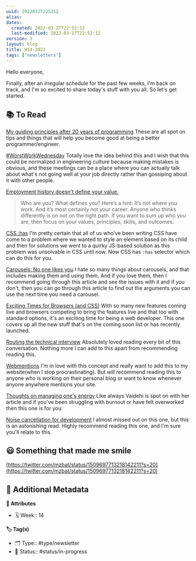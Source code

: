 ```yaml
---
uuid: 20220327225212
alias:
dates:
  created: 2022-03-27T22:52:12
  last-modified: 2022-03-27T22:52:12
version: 3
layout: blog
title: W14-2022
tags: ["newsletters"]
---
```


Hello everyone,

Finally, after an irregular schedule for the past few weeks, I'm back on track, and I'm so excited to share today's stuff with you all. So let's get started.

## 📚 To Read

[My guiding principles after 20 years of programming](https://alexewerlof.medium.com/my-guiding-principles-after-20-years-of-programming-a087dc55596c) These are all spot on tips and things that will help you become good at being a better programmer/engineer.

[#WorstWorkWednesday](https://ericwbailey.design/writing/worstworkwednesday/) Totally love the idea behind this and I wish that this could be normalized in engineering culture because making mistakes is obvious, and these meetings can be a place where you can actually talk about what's not going well at your job directly rather than gossiping about it with other people.

[Employment history doesn't define your value.](https://airbagindustries.com/employment-history-doesn-t-define-your-value/)

> Who are you? What defines you? Here’s a hint: It’s not where you work. And it’s most certainly not your career. Anyone who thinks differently is on not on the right path. If you want to sum up who you are, then focus on your values, principles, skills, and outcomes.

[CSS :has](https://davidwalsh.name/css-has) I'm pretty certain that all of us who've been writing CSS have come to a problem where we wanted to style an element based on its child and then for solutions we went to a quirky JS-based solution as this problem was unsolvable in CSS until now. Now CSS has `:has` selector which can do this for you.

[Carousels: No one likes you](https://jhalabi.com/blog/carousels-no-one-likes-you) I hate so many things about carousels, and that includes making them and using them. And if you love them, then I recommend going through this article and see the issues with it and if you don't, then you can go through this article to find out the arguments you can use the next time you need a carousel.

[Exciting Times for Browsers (and CSS)](https://css-irl.info/exciting-times-for-browsers-and-css/) With so many new features coming live and browsers competing to bring the features live and that too with standard options, it's an exciting time for being a web developer. This one covers up all the new stuff that's on the coming soon list or has recently launched.

[Routing the technical interview](https://lars.hupel.info/articles/routing-the-interview/) Absolutely loved reading every bit of this conversation. Nothing more I can add to this apart from recommending reading this.

[Webmentions](https://www.gyford.com/phil/writing/2022/03/30/webmentions/) I'm in love with this concept and really want to add this to my website(when I stop procrastinating). But will recommend reading this to anyone who is working on their personal blog or want to know whenever anyone anywhere mentions your site.

[Thoughts on managing one's energy](https://tinyletter.com/vaidehi/letters/thoughts-on-managing-one-s-energy) Like always Vaidehi is spot on with her article and if you've been struggling with burnout or have felt overworked then this one is for you.

[Noise cancellation for development](https://christianheilmann.com/2022/03/14/noise-cancellation-for-development/) I almost missed out on this one, but this is an astonishing read. Highly recommend reading this one, and I'm sure you'll relate to this.

## 😃 Something that made me smile

[https://twitter.com/mzbat/status/1509697713218142211?s=20](https://twitter.com/mzbat/status/1509697713218142211?s=20)

## 📇 Additional Metadata

**🧰 Attributes**

- 🗓️ Week:: 14

**🏷 Tag(s)**

- 🗂 Type:: #type/newsletter
- 🏁 Status:: #status/in-progress
